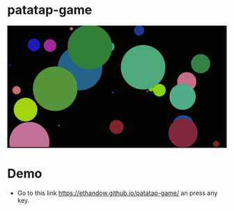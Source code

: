 # patatap-game
![patatap-game](https://github.com/EthanDow/patatap-game/blob/master/Capture.PNG)
# Demo
- Go to this link https://ethandow.github.io/patatap-game/ an press any key. 
